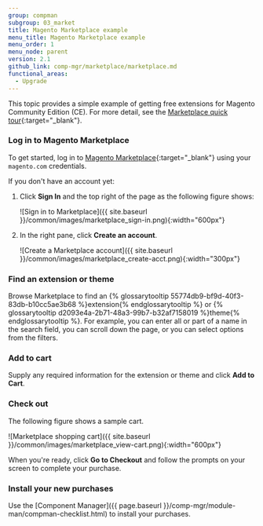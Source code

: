 ```yaml
---
group: compman
subgroup: 03_market
title: Magento Marketplace example
menu_title: Magento Marketplace example
menu_order: 1
menu_node: parent
version: 2.1
github_link: comp-mgr/marketplace/marketplace.md
functional_areas:
  - Upgrade
---
```


This topic provides a simple example of getting free extensions for Magento Community Edition (CE). For more detail, see the [Marketplace quick tour](http://docs.magento.com/marketplace/user_guide/quick-tour/install-extension.html){:target="_blank"}.

### Log in to Magento Marketplace
To get started, log in to [Magento Marketplace](https://marketplace.magento.com){:target="_blank"} using your `magento.com` credentials. 

If you don't have an account yet:

1.	Click **Sign In** and the top right of the page as the following figure shows:

	![Sign in to Marketplace]({{ site.baseurl }}/common/images/marketplace_sign-in.png){:width="600px"}
2.	In the right pane, click **Create an account**.

	![Create a Marketplace account]({{ site.baseurl }}/common/images/marketplace_create-acct.png){:width="300px"}

### Find an extension or theme
Browse Marketplace to find an {% glossarytooltip 55774db9-bf9d-40f3-83db-b10cc5ae3b68 %}extension{% endglossarytooltip %} or {% glossarytooltip d2093e4a-2b71-48a3-99b7-b32af7158019 %}theme{% endglossarytooltip %}. For example, you can enter all or part of a name in the search field, you can scroll down the page, or you can select options from the filters.

### Add to cart
Supply any required information for the extension or theme and click **Add to Cart**.

### Check out
The following figure shows a sample cart.

![Marketplace shopping cart]({{ site.baseurl }}/common/images/marketplace_view-cart.png){:width="600px"}

When you're ready, click **Go to Checkout** and follow the prompts on your screen to complete your purchase.

### Install your new purchases
Use the [Component Manager]({{ page.baseurl }}/comp-mgr/module-man/compman-checklist.html) to install your purchases.

